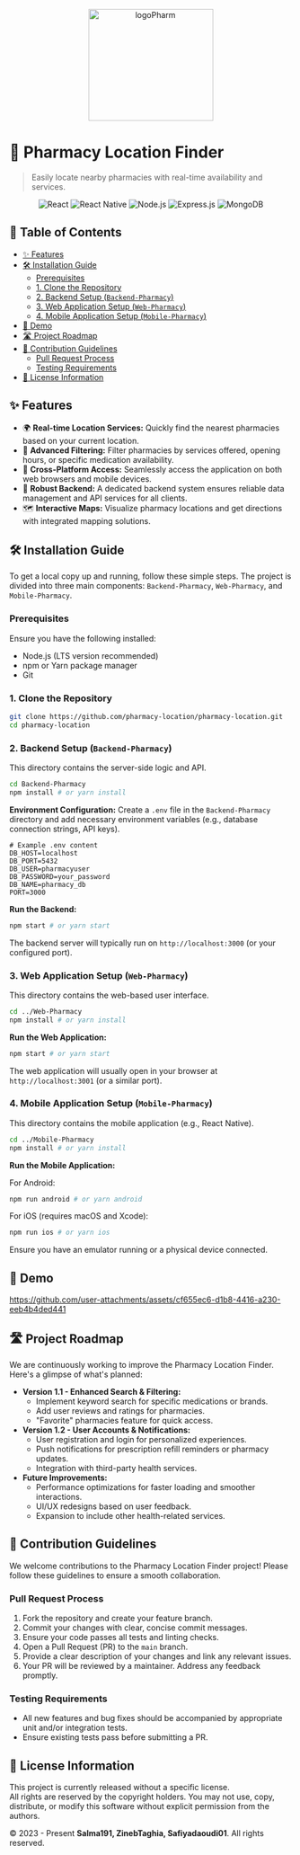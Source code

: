 <p align="center">
<img width="222" height="199" alt="logoPharm" src="https://github.com/user-attachments/assets/51e4c130-dec2-4d90-9489-8f5b9e7b4aab" />
</p>

# 📍 Pharmacy Location Finder

> Easily locate nearby pharmacies with real-time availability and services.


<p align="center">
  <img src="https://img.shields.io/badge/React-18.2.0-20232A?logo=react&logoColor=61DAFB" alt="React"/>
  <img src="https://img.shields.io/badge/React%20Native-0.72.0-20232A?logo=react&logoColor=61DAFB" alt="React Native"/>
  <img src="https://img.shields.io/badge/Node.js-18.16.0-339933?logo=nodedotjs&logoColor=white" alt="Node.js"/>
  <img src="https://img.shields.io/badge/Express.js-4.18.2-000000?logo=express&logoColor=white" alt="Express.js"/>
  <img src="https://img.shields.io/badge/MongoDB-6.0-47A248?logo=mongodb&logoColor=white" alt="MongoDB"/>
</p>

## 📑 Table of Contents

- [✨ Features](#-features)  
- [🛠️ Installation Guide](#️-installation-guide)  
  - [Prerequisites](#prerequisites)  
  - [1. Clone the Repository](#1-clone-the-repository)  
  - [2. Backend Setup (`Backend-Pharmacy`)](#2-backend-setup-backend-pharmacy)  
  - [3. Web Application Setup (`Web-Pharmacy`)](#3-web-application-setup-web-pharmacy)  
  - [4. Mobile Application Setup (`Mobile-Pharmacy`)](#4-mobile-application-setup-mobile-pharmacy)  
- [🚀 Demo](#-demo)  
- [🛣️ Project Roadmap](#️-project-roadmap)  
- [🤝 Contribution Guidelines](#-contribution-guidelines)  
  - [Pull Request Process](#pull-request-process)  
  - [Testing Requirements](#testing-requirements)  
- [📝 License Information](#-license-information)  


## ✨ Features

*   🌍 **Real-time Location Services:** Quickly find the nearest pharmacies based on your current location.
*   🔎 **Advanced Filtering:** Filter pharmacies by services offered, opening hours, or specific medication availability.
*   📱 **Cross-Platform Access:** Seamlessly access the application on both web browsers and mobile devices.
*   🚀 **Robust Backend:** A dedicated backend system ensures reliable data management and API services for all clients.
*   🗺️ **Interactive Maps:** Visualize pharmacy locations and get directions with integrated mapping solutions.


## 🛠️ Installation Guide

To get a local copy up and running, follow these simple steps. The project is divided into three main components: `Backend-Pharmacy`, `Web-Pharmacy`, and `Mobile-Pharmacy`.

### Prerequisites

Ensure you have the following installed:

*   Node.js (LTS version recommended)
*   npm or Yarn package manager
*   Git

### 1. Clone the Repository

```bash
git clone https://github.com/pharmacy-location/pharmacy-location.git
cd pharmacy-location
```

### 2. Backend Setup (`Backend-Pharmacy`)

This directory contains the server-side logic and API.

```bash
cd Backend-Pharmacy
npm install # or yarn install
```

**Environment Configuration:**
Create a `.env` file in the `Backend-Pharmacy` directory and add necessary environment variables (e.g., database connection strings, API keys).

```
# Example .env content
DB_HOST=localhost
DB_PORT=5432
DB_USER=pharmacyuser
DB_PASSWORD=your_password
DB_NAME=pharmacy_db
PORT=3000
```

**Run the Backend:**

```bash
npm start # or yarn start
```

The backend server will typically run on `http://localhost:3000` (or your configured port).

### 3. Web Application Setup (`Web-Pharmacy`)

This directory contains the web-based user interface.

```bash
cd ../Web-Pharmacy
npm install # or yarn install
```

**Run the Web Application:**

```bash
npm start # or yarn start
```

The web application will usually open in your browser at `http://localhost:3001` (or a similar port).

### 4. Mobile Application Setup (`Mobile-Pharmacy`)

This directory contains the mobile application (e.g., React Native).

```bash
cd ../Mobile-Pharmacy
npm install # or yarn install
```

**Run the Mobile Application:**

For Android:

```bash
npm run android # or yarn android
```

For iOS (requires macOS and Xcode):

```bash
npm run ios # or yarn ios
```

Ensure you have an emulator running or a physical device connected.


## 🚀 Demo



https://github.com/user-attachments/assets/cf655ec6-d1b8-4416-a230-eeb4b4ded441



## 🛣️ Project Roadmap

We are continuously working to improve the Pharmacy Location Finder. Here's a glimpse of what's planned:

*   **Version 1.1 - Enhanced Search & Filtering:**
    *   Implement keyword search for specific medications or brands.
    *   Add user reviews and ratings for pharmacies.
    *   "Favorite" pharmacies feature for quick access.
*   **Version 1.2 - User Accounts & Notifications:**
    *   User registration and login for personalized experiences.
    *   Push notifications for prescription refill reminders or pharmacy updates.
    *   Integration with third-party health services.
*   **Future Improvements:**
    *   Performance optimizations for faster loading and smoother interactions.
    *   UI/UX redesigns based on user feedback.
    *   Expansion to include other health-related services.


## 🤝 Contribution Guidelines

We welcome contributions to the Pharmacy Location Finder project! Please follow these guidelines to ensure a smooth collaboration.


### Pull Request Process

1.  Fork the repository and create your feature branch.
2.  Commit your changes with clear, concise commit messages.
3.  Ensure your code passes all tests and linting checks.
4.  Open a Pull Request (PR) to the `main` branch.
5.  Provide a clear description of your changes and link any relevant issues.
6.  Your PR will be reviewed by a maintainer. Address any feedback promptly.

### Testing Requirements

*   All new features and bug fixes should be accompanied by appropriate unit and/or integration tests.
*   Ensure existing tests pass before submitting a PR.


## 📝 License Information

This project is currently released without a specific license.  
All rights are reserved by the copyright holders. You may not use, copy, distribute, or modify this software without explicit permission from the authors.

© 2023 - Present **Salma191, ZinebTaghia, Safiyadaoudi01**. All rights reserved.

